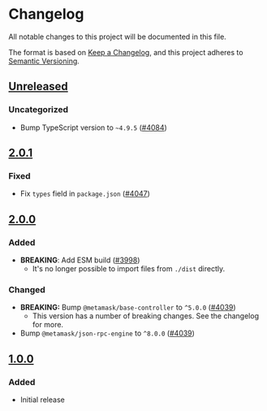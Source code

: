 # Changelog

All notable changes to this project will be documented in this file.

The format is based on [Keep a Changelog](https://keepachangelog.com/en/1.0.0/),
and this project adheres to [Semantic Versioning](https://semver.org/spec/v2.0.0.html).

## [Unreleased]

### Uncategorized

- Bump TypeScript version to `~4.9.5` ([#4084](https://github.com/MetaMask/core.git/pull/4084))

## [2.0.1]

### Fixed

- Fix `types` field in `package.json` ([#4047](https://github.com/MetaMask/core/pull/4047))

## [2.0.0]

### Added

- **BREAKING**: Add ESM build ([#3998](https://github.com/MetaMask/core/pull/3998))
  - It's no longer possible to import files from `./dist` directly.

### Changed

- **BREAKING:** Bump `@metamask/base-controller` to `^5.0.0` ([#4039](https://github.com/MetaMask/core/pull/4039))
  - This version has a number of breaking changes. See the changelog for more.
- Bump `@metamask/json-rpc-engine` to `^8.0.0` ([#4039](https://github.com/MetaMask/core/pull/4039))

## [1.0.0]

### Added

- Initial release

[Unreleased]: https://github.com/MetaMask/core.git/compare/@metamask/permission-log-controller@2.0.1...HEAD
[2.0.1]: https://github.com/MetaMask/core.git/compare/@metamask/permission-log-controller@2.0.0...@metamask/permission-log-controller@2.0.1
[2.0.0]: https://github.com/MetaMask/core.git/compare/@metamask/permission-log-controller@1.0.0...@metamask/permission-log-controller@2.0.0
[1.0.0]: https://github.com/MetaMask/core.git/releases/tag/@metamask/permission-log-controller@1.0.0
